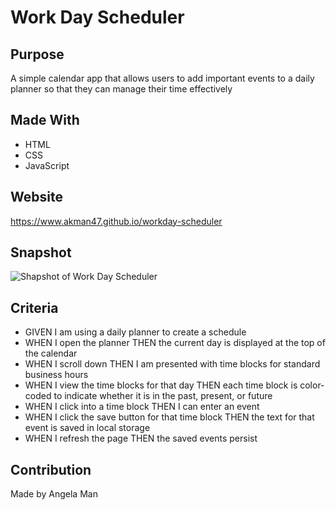 # Work Day Scheduler

## Purpose
A simple calendar app that allows users to add important events to a daily planner so that they can manage their time effectively

## Made With
* HTML
* CSS
* JavaScript

## Website
https://www.akman47.github.io/workday-scheduler

## Snapshot
![Shapshot of Work Day Scheduler](./assets/images/workday-scheduler.png)

## Criteria
* GIVEN I am using a daily planner to create a schedule
* WHEN I open the planner
THEN the current day is displayed at the top of the calendar
* WHEN I scroll down
THEN I am presented with time blocks for standard business hours
* WHEN I view the time blocks for that day
THEN each time block is color-coded to indicate whether it is in the past, present, or future
* WHEN I click into a time block
THEN I can enter an event
* WHEN I click the save button for that time block
THEN the text for that event is saved in local storage
* WHEN I refresh the page
THEN the saved events persist

## Contribution
Made by Angela Man